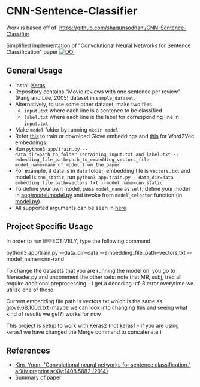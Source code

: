 # CNN-Sentence-Classifier
Work is based off of: https://github.com/shagunsodhani/CNN-Sentence-Classifier

Simplified implementation of "Convolutional Neural Networks for Sentence Classification" paper
[![DOI](https://zenodo.org/badge/DOI/10.5281/zenodo.971868.svg)](https://doi.org/10.5281/zenodo.971868)

## General Usage

* Install [Keras](https://keras.io/#installation)
* Repository contains "Movie reviews with one sentence per review" (Pang and Lee, 2005) dataset in `sample_dataset`.
* Alternatively, to use some other dataset, make two files
    * `input.txt` where each line is a sentence to be classified
    * `label.txt` where each line is the label for corresponding line in `input.txt`
* Make `model` folder by running `mkdir model`
* Refer [this](http://nlp.stanford.edu/projects/glove/) to train or download Glove embeddings and [this](https://code.google.com/archive/p/word2vec/) for Word2Vec embeddings.
* Run `python3 app/train.py --data_dir=path_to_folder_containing_input.txt_and_label.txt --embedding_file_path=path_to_embedding_vectors_file --model_name=name_of_model_from_the_paper`
* For example, if data is in `data` folder, embedding file is `vectors.txt` and model is `cnn_static`, run `python3 app/train.py --data_dir=data --embedding_file_path=vectors.txt --model_name=cnn_static`
* To define your own model, pass `model_name` as `self`, define your model in [app/model/model.py](app/model/model.py) and invoke from `model_selector` function (in [model.py](app/model/model.py)).
* All supported arguments can be seen in [here](app/utils/argumentparser.py)

## Project Specific Usage

In order to run EFFECTIVELY, type the following command

python3 app/train.py --data_dir=data --embedding_file_path=vectors.txt --model_name=cnn-rand

To change the datasets that you are running the model on, you go to filereader.py and uncomment the other sets: note that MR, subj, trec all require additional preprocessing - I get a decoding utf-8 error everytime we utilize one of those

Current embedding file path is vectors.txt which is the same as glove.6B.100d.txt (maybe we can look into changing this and seeing what kind of results we get?) works for now 

This project is setup to work with Keras2 (not keras1 - if you are using keras1 we have changed the Merge command to concatenate )

## References

* [Kim, Yoon. "Convolutional neural networks for sentence classification." arXiv preprint arXiv:1408.5882 (2014)](https://arxiv.org/abs/1408.5882)
* [Summary of paper](https://gist.github.com/shagunsodhani/9ae6d2364c278c97b1b2f4ec53255c56)
